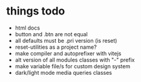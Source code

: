# things todo

- html docs
- button and .btn are not equal
- all defaults must be .pri version (is reset)
- reset-utilities as a project name?
- make compiler and autoprefixer with vitejs
- alt version of all modules classes with "-" prefix
- make variable file/s for custom design system
- dark/light mode media queries classes